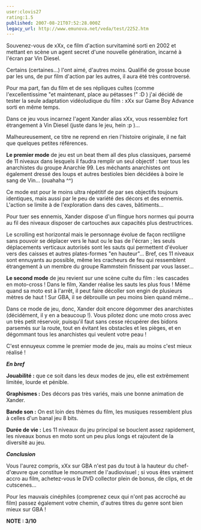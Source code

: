 ```yaml
---
user:clovis27
rating:1.5
published: 2007-08-21T07:52:28.000Z
legacy_url: http://www.emunova.net/veda/test/2252.htm
---
```

Souvenez-vous de xXx, ce film d'action survitaminé sorti en 2002 et mettant en scène un agent secret d'une nouvelle génération, incarné à l'écran par Vin Diesel.  

Certains (certaines...) l'ont aimé, d'autres moins. Qualifié de grosse bouse par les uns, de pur film d'action par les autres, il aura été très controversé.  

Pour ma part, fan du film et de ses répliques cultes (comme l'excellentissime "et maintenant, place au pétasses !" :D ) j'ai décidé de tester la seule adaptation vidéoludique du film : xXx sur Game Boy Advance sorti en même temps.  

  

Dans ce jeu vous incarnez l'agent Xander alias xXx, vous ressemblez fort étrangement à Vin Diesel (juste dans le jeu, hein :p )...  

Malheureusement, ce titre ne reprend en rien l'histoire originale, il ne fait que quelques petites références.  

  

**Le premier mode** de jeu est un beat them all des plus classiques, parsemé de 11 niveaux dans lesquels il faudra remplir un seul objectif : tuer tous les anarchistes du groupe Anarchie 99\. Les méchants anarchistes ont également dressé des loups et autres bestioles bien décidées à boire le sang de Vin... (ouahaha ^^)  

Ce mode est pour le moins ultra répétitif de par ses objectifs toujours identiques, mais aussi par le peu de variété des décors et des ennemis. L'action se limite à de l'exploration dans des caves, bâtiments...  

Pour tuer ses ennemis, Xander dispose d'un flingue hors normes qui pourra au fil des niveaux disposer de cartouches aux capacités plus destructrices.  

Le scrolling est horizontal mais le personnage évolue de façon rectiligne sans pouvoir se déplacer vers le haut ou le bas de l'écran ; les seuls déplacements verticaux autorisés sont les sauts qui permettent d'évoluer vers des caisses et autres plates-formes "en hauteur"... Bref, ces 11 niveaux sont ennuyants au possible, même les cracheurs de feu qui ressemblent étrangement à un membre du groupe Rammstein finissent par vous lasser...  

  

**Le second mode** de jeu revient sur une scène culte du film : les cascades en moto-cross ! Dans le film, Xander réalise les sauts les plus fous ! Même quand sa moto est à l'arrêt, il peut faire décoller son engin de plusieurs mètres de haut ! Sur GBA, il se débrouille un peu moins bien quand même...  

Dans ce mode de jeu, donc, Xander doit encore dégommer des anarchistes (décidément, il y en a beaucoup !). Vous pilotez donc une moto cross avec un très petit réservoir, puisqu'il faut sans cesse récupérer des bidons parsemés sur la route, tout en évitant les obstacles et les pièges, et en dégommant tous les anarchistes qui veulent votre peau !  

C'est ennuyeux comme le premier mode de jeu, mais au moins c'est mieux réalisé !  

  

  

**_En bref_**  

  

**Jouabilité :** que ce soit dans les deux modes de jeu, elle est extrêmement limitée, lourde et pénible.  

  

**Graphismes :** Des décors pas très variés, mais une bonne animation de Xander.  

  

**Bande son :** On est loin des thèmes du film, les musiques ressemblent plus à celles d'un banal jeu 8 bits.  

  

**Durée de vie :** Les 11 niveaux du jeu principal se bouclent assez rapidement, les niveaux bonus en moto sont un peu plus longs et rajoutent de la diversité au jeu.  

  

**_Conclusion_**  

  

Vous l'aurez compris, xXx sur GBA n'est pas du tout à la hauteur du chef-d'œuvre que constitue le monument de l'audiovisuel ; si vous êtes vraiment accro au film, achetez-vous le DVD collector plein de bonus, de clips, et de cutscenes...  

Pour les mauvais cinéphiles (comprenez ceux qui n'ont pas accroché au film) passez également votre chemin, d'autres titres du genre sont bien mieux sur GBA !  

  

**NOTE : 3/10**